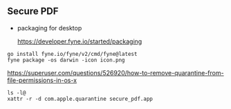## Secure PDF

- packaging for desktop

  https://developer.fyne.io/started/packaging

```
go install fyne.io/fyne/v2/cmd/fyne@latest
fyne package -os darwin -icon icon.png
```

https://superuser.com/questions/526920/how-to-remove-quarantine-from-file-permissions-in-os-x

```
ls -l@
xattr -r -d com.apple.quarantine secure_pdf.app
```
